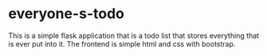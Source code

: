 # everyone-s-todo

This is a simple flask application that is a todo list that stores everything that is ever put into it. The frontend is simple html and css with bootstrap.
